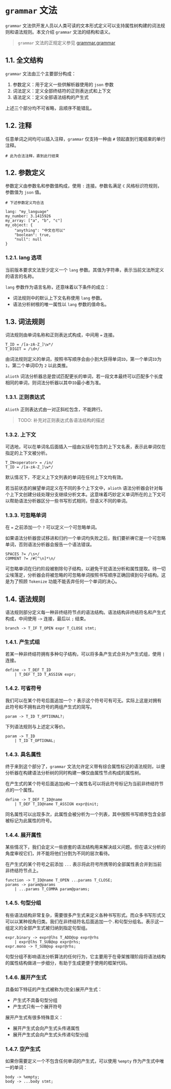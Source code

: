 # `grammar` 文法

`grammar` 文法供开发人员以人类可读的文本形式定义可以支持属性树构建的词法规则和语法规则。本文介绍 `grammar` 文法的结构和语义。

> `grammar` 文法的正规定义参见 [grammar.grammar](/grammar/grammar.grammar)

## 1.1. 全文结构

`grammar` 文法由三个主要部分构成：

1. 参数定义：用于定义一些供解析器使用的 `json` 参数
2. 词法定义：定义全部终结符的正则表达式和上下文
3. 语法定义：定义全部语法结构的产生式

上述三个部分均不可省略，且顺序不能错乱。

## 1.2. 注释

任意单词之间均可以插入注释，`grammar` 仅支持一种由 `#` 领起直到行尾结束的单行注释。

```
# 此为合法注释，直到此行结束
```

## 1.2. 参数定义

参数定义由参数名和参数值构成，使用 `:` 连接。参数名满足 `C` 风格标识符规则，参数值为 `json` 值。

```
# 下述参数定义均合法

lang: "my_language"
my_number: 3.1415926
my_array: ["a", "b", "c"]
my_object: {
    "anything": "中文也可以"
    "boolean": true,
    "null": null
}
```

### 1.2.1. lang 选项

当前版本要求文法至少定义一个 `lang` 参数。其值为字符串，表示当前文法所定义的语言的名称。

`lang` 参数作为语言名称，还意味着以下条件的成立：

- 词法规则中的默认上下文名称使用 `lang` 参数。
- 语法分析树根的唯一属性以 `lang` 参数的值命名。

## 1.3. 词法规则

词法规则由单词名称和正则表达式构成，中间用 `=` 连接。

```
T_ID = /[a-zA-Z_]\w*/
T_DIGIT = /\d+/
```

由词法规则定义的单词，按照书写顺序会由小到大获得单词`ID`，第一个单词`ID`为 `1`，第二个单词ID为 `2` 以此类推。

`alioth` 词法分析器总是尝试匹配更长的单词，若一段文本最终可以匹配多个长度相同的单词，则词法分析器以其中`ID`最小者为准。

### 1.3.1. 正则表达式

`Alioth` 正则表达式由一对正斜杠包含，不能跨行。

> TODO: 补充对正则表达式各语法结构的描述

### 1.3.2. 上下文

可选地，可以在单词名后面插入一组由尖括号包含的上下文名表，表示此单词仅在指定的上下文被分析。

```
T_IN<operator> = /in/
T_ID = /[a-zA-Z_]\w*/
```

默认情况下，不定义上下文列表的单词在任何上下文均有效。

若当前状态的展望单词定义在不同的多个上下文中，`alioth` 语法分析器会针对每个上下文创建分歧处理分支继续分析文本。这意味着巧妙定义单词所在的上下文可以帮助语法分析器区分一些书写形式相同，但语义不同的单词。

### 1.3.3. 可忽略单词

在 `=` 之前添加一个 `?` 可以定义一个可忽略单词。

如果语法分析器尝试移进和归约一个单词均失败之后，我们要祈祷它是一个可忽略单词，否则语法分析器会报告一个语法错误。

```
SPACES ?= /\s+/
COMMENT ?= /#[^\n]*\n/
```

可忽略单词在归约阶段被剔除句子结构，以避免干扰语法分析和属性提取。待一切尘埃落定，分析器会将被忽略的可忽略单词按照书写顺序正确回填到句子结构。这是为了照顾 `Tokenize` 功能不能丢弃任何一个单词的决心。

## 1.4. 语法规则

语法规则部分定义每一种非终结符节点的语法结构。语法结构非终结符名和产生式构成，中间使用 `->` 连接，最后以 `;` 结束。

```
branch -> T_IF T_OPEN expr T_CLOSE stmt;
```

### 1.4.1. 产生式组

若某一种非终结符拥有多种句子结构，可以将多条产生式合并为产生式组，使用 `|` 连接。

```
define -> T_DEF T_ID
    | T_DEF T_ID T_ASSIGN expr;
```

### 1.4.2. 可省符号

我们可以在某个符号后面追加一个 `?` 表示这个符号可有可无。实际上这是对拥有此符号和不拥有此符号的两组产生式的简写。

```
param -> T_ID T_OPTIONAL?;
```

下列语法规则与上述定义等价。

```
param -> T_ID
    | T_ID T_OPTIONAL;
```

### 1.4.3. 具名属性

终于来到这个部分了，`grammar` 文法允许定义带有综合属性标记的语法规则，以便分析器在构建语法分析树的同时构建一棵仅由属性节点构成的属性树。

在产生式的某个符号后面追加`@`和一个属性名可以将此符号标记为当前非终结符节点的一个属性。

```
define -> T_DEF T_ID@name
    | T_DEF T_ID@name T_ASSIGN expr@init;
```

同名属性可以出现多次，此属性会被分析为一个列表，其中按照书写顺序包含全部被标记为此属性的符号。

### 1.4.4. 展开属性

某些情况下，我们会定义一些嵌套的语法结构用来解决歧义问题。但在语义分析的角度审视它们，并不能将他们分割为不同的层次看待。

在产生式的某个符号之前添加 `...` 表示将此符号所携带的全部属性表合并到当前非终结符节点上。

```
function -> T_ID@name T_OPEN ...params T_CLOSE;
params -> param@params
    | ...params T_COMMA param@params;
```

### 1.4.5. 句型分组

有些语法结构非常复杂，需要很多产生式来定义各种书写形式。而众多书写形式又可以以某种视角归类。我们在非终结符名后面追加一个`.`和句型分组名。表示这一组定义的全部产生式被归纳到指定句型组。

```
expr.binary -> expr@lhs T_ADD@op expr@rhs
    | expr@lhs T_SUB@op expr@rhs;
expr.mono -> T_SUB@op expr@rhs;
```

句型分组不影响语法分析算法的任何行为，它主要用于在骨架推理阶段将语法结构的属性结构做进一步细分，有助于生成更便于使用的框架代码。

### 1.4.6. 展开产生式

具备如下特征的产生式被称为(完全)展开产生式：

- 产生式不具备句型分组
- 产生式只有一个展开符号

展开产生式有很多特殊意义：

- 展开产生式会向产生式头传递属性
- 展开产生式会向产生式头传递句型分组

### 1.4.7. 空产生式

如果你需要定义一个不包含任何单词的产生式，可以使用 `%empty` 作为产生式中唯一的单词：

```
body -> %empty;
body -> ...body stmt;
```
